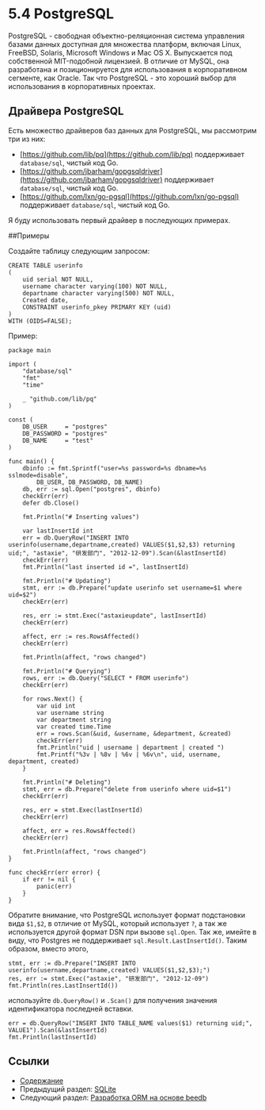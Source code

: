 # 5.4 PostgreSQL

PostgreSQL - свободная объектно-реляционная система управления базами данных доступная для множества платформ, включая Linux, FreeBSD, Solaris, Microsoft Windows и Mac OS X. Выпускается под собственной MIT-подобной лицензией. В отличие от MySQL, она разработана и позиционируется для использования в корпоративном сегменте, как Oracle. Так что PostgreSQL - это хороший выбор для использования в корпоративных проектах.

## Драйвера PostgreSQL

Есть множество драйверов баз данных для PostgreSQL, мы рассмотрим три из них:

- [https://github.com/lib/pq](https://github.com/lib/pq) поддерживает `database/sql`, чистый код Go.
- [https://github.com/jbarham/gopgsqldriver](https://github.com/jbarham/gopgsqldriver) поддерживает `database/sql`, чистый код Go.
- [https://github.com/lxn/go-pgsql](https://github.com/lxn/go-pgsql) поддерживает `database/sql`, чистый код Go.

Я буду использовать первый драйвер в последующих примерах.

##Примеры

Создайте таблицу следующим запросом:

    CREATE TABLE userinfo
    (
        uid serial NOT NULL,
        username character varying(100) NOT NULL,
        departname character varying(500) NOT NULL,
        Created date,
        CONSTRAINT userinfo_pkey PRIMARY KEY (uid)
    )
    WITH (OIDS=FALSE);

Пример:

    package main
    
    import (
    	"database/sql"
    	"fmt"
    	"time"
    
    	_ "github.com/lib/pq"
    )
    
    const (
    	DB_USER     = "postgres"
    	DB_PASSWORD = "postgres"
    	DB_NAME     = "test"
    )
    
    func main() {
    	dbinfo := fmt.Sprintf("user=%s password=%s dbname=%s sslmode=disable",
    		DB_USER, DB_PASSWORD, DB_NAME)
    	db, err := sql.Open("postgres", dbinfo)
    	checkErr(err)
    	defer db.Close()
    
    	fmt.Println("# Inserting values")
    
    	var lastInsertId int
    	err = db.QueryRow("INSERT INTO userinfo(username,departname,created) VALUES($1,$2,$3) returning uid;", "astaxie", "研发部门", "2012-12-09").Scan(&lastInsertId)
    	checkErr(err)
    	fmt.Println("last inserted id =", lastInsertId)
    
    	fmt.Println("# Updating")
    	stmt, err := db.Prepare("update userinfo set username=$1 where uid=$2")
    	checkErr(err)
    
    	res, err := stmt.Exec("astaxieupdate", lastInsertId)
    	checkErr(err)
    
    	affect, err := res.RowsAffected()
    	checkErr(err)
    
    	fmt.Println(affect, "rows changed")
    
    	fmt.Println("# Querying")
    	rows, err := db.Query("SELECT * FROM userinfo")
    	checkErr(err)
    
    	for rows.Next() {
    		var uid int
    		var username string
    		var department string
    		var created time.Time
    		err = rows.Scan(&uid, &username, &department, &created)
    		checkErr(err)
    		fmt.Println("uid | username | department | created ")
    		fmt.Printf("%3v | %8v | %6v | %6v\n", uid, username, department, created)
    	}
    
    	fmt.Println("# Deleting")
    	stmt, err = db.Prepare("delete from userinfo where uid=$1")
    	checkErr(err)
    
    	res, err = stmt.Exec(lastInsertId)
    	checkErr(err)
    
    	affect, err = res.RowsAffected()
    	checkErr(err)
    
    	fmt.Println(affect, "rows changed")
    }
    
    func checkErr(err error) {
    	if err != nil {
    		panic(err)
    	}
    }

Обратите внимание, что PostgreSQL использует формат подстановки вида `$1,$2`, в отличие от MySQL, который использует `?`, а так же используется другой формат DSN при вызове `sql.Open`.
Так же, имейте в виду, что  Postgres не поддерживает `sql.Result.LastInsertId()`.
Таким образом, вместо этого,

    stmt, err := db.Prepare("INSERT INTO userinfo(username,departname,created) VALUES($1,$2,$3);")
    res, err := stmt.Exec("astaxie", "研发部门", "2012-12-09")
    fmt.Println(res.LastInsertId())

используйте `db.QueryRow()` и `.Scan()` для получения значения идентификатора последней вставки.

    err = db.QueryRow("INSERT INTO TABLE_NAME values($1) returning uid;",	VALUE1").Scan(&lastInsertId)
    fmt.Println(lastInsertId)

## Ссылки

- [Содержание](preface.md)
- Предыдущий раздел: [SQLite](05.3.md)
- Следующий раздел: [Разработка ORM на основе beedb](05.5.md)



